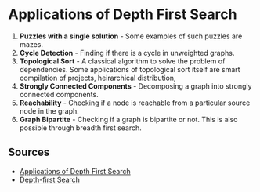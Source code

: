 # Applications of Depth First Search 

1. **Puzzles with a single solution** - Some examples of such puzzles are mazes.
2. **Cycle Detection** - Finding if there is a cycle in unweighted graphs.
3. **Topological Sort** - A classical algorithm to solve the problem of dependencies. Some applications of topological sort itself are smart compilation of projects, heirarchical distribution, 
4. **Strongly Connected Components** - Decomposing a graph into strongly connected components. 
4. **Reachability** - Checking if a node is reachable from a particular source node in the graph.
5. **Graph Bipartite** - Checking if a graph is bipartite or not. This is also possible through breadth first search.

## Sources

* [Applications of Depth First Search](https://www.geeksforgeeks.org/applications-of-depth-first-search/)
* [Depth-first Search](https://en.wikipedia.org/wiki/Depth-first_search)
